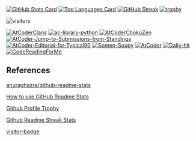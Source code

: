 [![GitHub Stats Card](https://github-readme-stats.vercel.app/api?username=KATO-Hiro&show_icons=true&theme=tokyonight&count_private=true)](https://github.com/anuraghazra/github-readme-stats)
[![Top Languages Card](https://github-readme-stats.vercel.app/api/top-langs/?username=KATO-Hiro&layout=compact)](https://github.com/anuraghazra/github-readme-stats)
[![GitHub Streak](https://github-readme-streak-stats.herokuapp.com/?user=KATO-Hiro&theme=dark)](https://github.com/DenverCoder1/github-readme-streak-stats)
[![trophy](https://github-profile-trophy.vercel.app/?username=KATO-Hiro&theme=monokai&margin-w=15&margin-h=15)](https://github.com/ryo-ma/github-profile-trophy)

![visitors](https://visitor-badge.glitch.me/badge?page_id=KATO-Hiro)

[![AtCoderClans](https://github-readme-stats.vercel.app/api/pin/?username=KATO-Hiro&repo=AtCoderClans&theme=tokyonight)](https://github.com/KATO-Hiro/AtCoderClans)
[![ac-library-python](https://github-readme-stats.vercel.app/api/pin/?username=not522&repo=ac-library-python&show_owner=true&theme=tokyonight)](https://github.com/not522/ac-library-python)
[![AtCoderChokuZen](https://github-readme-stats.vercel.app/api/pin/?username=KATO-Hiro&repo=AtCoderChokuZen&theme=tokyonight)](https://github.com/KATO-Hiro/AtCoderChokuZen)
[![AtCoder-Jump-to-Submissions-from-Standings](https://github-readme-stats.vercel.app/api/pin/?username=KATO-Hiro&repo=AtCoder-Jump-to-Submissions-from-Standings&theme=tokyonight)](https://github.com/KATO-Hiro/AtCoder-Jump-to-Submissions-from-Standings)
[![AtCoder-Editorial-for-Typical90](https://github-readme-stats.vercel.app/api/pin/?username=KATO-Hiro&repo=AtCoder-Editorial-for-Typical90&theme=tokyonight)](https://github.com/KATO-Hiro/AtCoder-Editorial-for-Typical90)
[![Somen-Soupy](https://github-readme-stats.vercel.app/api/pin/?username=KATO-Hiro&repo=Somen-Soupy&theme=tokyonight)](https://github.com/KATO-Hiro/Somen-Soupy)
[![AtCoder](https://github-readme-stats.vercel.app/api/pin/?username=KATO-Hiro&repo=AtCoder&theme=tokyonight)](https://github.com/KATO-Hiro/AtCoder)
[![Daily-hit](https://github-readme-stats.vercel.app/api/pin/?username=KATO-Hiro&repo=Daily-hit&theme=tokyonight)](https://github.com/KATO-Hiro/Daily-hit)
[![CodeReadingForMe](https://github-readme-stats.vercel.app/api/pin/?username=KATO-Hiro&repo=CodeReadingForMe&theme=tokyonight)](https://github.com/KATO-Hiro/CodeReadingForMe)

## References

[anuraghazra/github-readme-stats](https://github.com/anuraghazra/github-readme-stats)

[How to use GitHub Readme Stats](https://qiita.com/zizi4n5/items/f8076cb25bbf64a9bc1c)

[Github Profile Trophy](https://github.com/ryo-ma/github-profile-trophy)

[Github Readme Streak Stats](https://github.com/DenverCoder1/github-readme-streak-stats)

[visitor-badge](https://github.com/jwenjian/visitor-badge)

